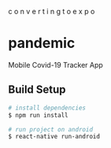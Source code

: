 c o n v e r t i n g t o e x p o


# pandemic
 Mobile Covid-19 Tracker App

## Build Setup

``` bash
# install dependencies
$ npm run install

# run project on android
$ react-native run-android
```
